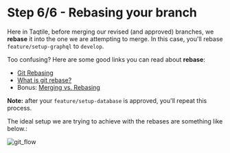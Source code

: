 # Step 6/6 - Rebasing your branch

Here in Taqtile, before merging our revised (and approved) branches, we **rebase** it into the one we are attempting to merge. In this case, you'll rebase `feature/setup-graphql` to `develop`.

Too confusing? Here are some good links you can read about **rebase**:
- [Git Rebasing](https://git-scm.com/book/en/v2/Git-Branching-Rebasing)
- [What is git rebase?](https://www.atlassian.com/git/tutorials/rewriting-history/git-rebase)
- Bonus: [Merging vs. Rebasing](https://www.atlassian.com/git/tutorials/merging-vs-rebasing)

**Note:** after your `feature/setup-database` is approved, you'll repeat this process.

The ideal setup we are trying to achieve with the rebases are something like below.:

![git_flow](https://user-images.githubusercontent.com/6992731/73354485-99ab4780-4274-11ea-996b-44e9faf8981d.png)
